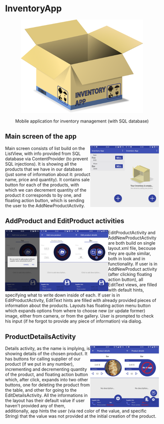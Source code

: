 # InventoryApp
<p align="center">
<img src="https://raw.githubusercontent.com/orpuwupetup/InventoryApp/master/Screenshots/parcel_icon_small.png" width=400>
</p>
<p align="center">
Mobile application for inventory management (with SQL database)
</p>

<p>

## Main screen of the app

<img align="right" src="https://raw.githubusercontent.com/orpuwupetup/InventoryApp/master/Screenshots/empty_view_list.png" height=200> <img align="right" src="https://raw.githubusercontent.com/orpuwupetup/InventoryApp/master/Screenshots/list_with_items.png" height=200>

 Main screen consists of list build on the ListView, with info provided from SQL database via ContentProvider (to prevent SQL injections). 
It is showing all the products that we have in our database (just some of information about it: product name, price and quantity). It contains 
sale button for each of the products, with which we can decrement quantity of the product it corresponds to by one, and floating action button,
which is sending the user to the AddNewProductActivity.  
</p>

<p>

## AddProduct and EditProduct activities

<img align="left" src="https://raw.githubusercontent.com/orpuwupetup/InventoryApp/master/Screenshots/saving_product_without_all_info_dialog.png" height=200> <img align="left" src="https://raw.githubusercontent.com/orpuwupetup/InventoryApp/master/Screenshots/add_new_product.png" height=200> <img align="left" src="https://raw.githubusercontent.com/orpuwupetup/InventoryApp/master/Screenshots/edit_product_with_expanded_options.png" height=200>

EditProductActivity and AddNewProductActivity are both build on single layout.xml file, becouse they are quite similar, both in look and in functionality.
If user is in AddNewProduct activity (after clicking floating action button), all EditText views, are filled with default hints, specifying
what to write down inside of each. If user is in EditProductActivity, EditText hints are filled with already provided pieces of information about the products.
Layouts has floating action menu button which expands options from where to choose new (or update former) image, either from camera, or
from the gallery. User is prompted to check his input (if he forgot to provide any piece of information) via dialog.
</p>

<p>

## ProductDetailsActivity

<img align="right" src="https://raw.githubusercontent.com/orpuwupetup/InventoryApp/master/Screenshots/details_expanded_options.png" height=200> <img align="right" src="https://raw.githubusercontent.com/orpuwupetup/InventoryApp/master/Screenshots/details_folded_options.png" height=200> 

Details activity, as the name is implying, is showing details of the chosen product. It has buttons for calling supplier of our product 
(if we put in any number), incrementing and decrementing quantity of the product, and floating action button which, after click, expands into
two other buttons, one for deleting the product from the table, and other for going to the EditDetailsActivity. All the informations in the
layout has their default value if user haven't provided any of them, additionally, app hints the user (via red color of the value, and 
specific String) that the value was not provided at the initial creation of the product.

</p>


